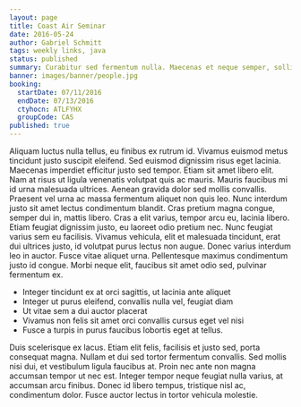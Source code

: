 ```yaml
---
layout: page
title: Coast Air Seminar
date: 2016-05-24
author: Gabriel Schmitt
tags: weekly links, java
status: published
summary: Curabitur sed fermentum nulla. Maecenas et neque semper, sollicitudin ipsum.
banner: images/banner/people.jpg
booking:
  startDate: 07/11/2016
  endDate: 07/13/2016
  ctyhocn: ATLFYHX
  groupCode: CAS
published: true
---
```

Aliquam luctus nulla tellus, eu finibus ex rutrum id. Vivamus euismod metus tincidunt justo suscipit eleifend. Sed euismod dignissim risus eget lacinia. Maecenas imperdiet efficitur justo sed tempor. Etiam sit amet libero elit. Nam at risus ut ligula venenatis volutpat quis ac mauris. Mauris faucibus mi id urna malesuada ultrices. Aenean gravida dolor sed mollis convallis. Praesent vel urna ac massa fermentum aliquet non quis leo. Nunc interdum justo sit amet lectus condimentum blandit. Cras pretium magna congue, semper dui in, mattis libero.
Cras a elit varius, tempor arcu eu, lacinia libero. Etiam feugiat dignissim justo, eu laoreet odio pretium nec. Nunc feugiat varius sem eu facilisis. Vivamus vehicula, elit et malesuada tincidunt, erat dui ultrices justo, id volutpat purus lectus non augue. Donec varius interdum leo in auctor. Fusce vitae aliquet urna. Pellentesque maximus condimentum justo id congue. Morbi neque elit, faucibus sit amet odio sed, pulvinar fermentum ex.

* Integer tincidunt ex at orci sagittis, ut lacinia ante aliquet
* Integer ut purus eleifend, convallis nulla vel, feugiat diam
* Ut vitae sem a dui auctor placerat
* Vivamus non felis sit amet orci convallis cursus eget vel nisi
* Fusce a turpis in purus faucibus lobortis eget at tellus.

Duis scelerisque ex lacus. Etiam elit felis, facilisis et justo sed, porta consequat magna. Nullam et dui sed tortor fermentum convallis. Sed mollis nisi dui, et vestibulum ligula faucibus at. Proin nec ante non magna accumsan tempor ut nec est. Integer tempor neque feugiat nulla varius, at accumsan arcu finibus. Donec id libero tempus, tristique nisl ac, condimentum dolor. Fusce auctor lectus in tortor vehicula molestie.
